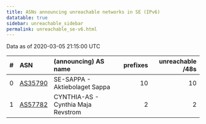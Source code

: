 ```yaml
---
title: ASNs announcing unreachable networks in SE (IPv6)
datatable: true
sidebar: unreachable_sidebar
permalink: unreachable_se-v6.html
---
```


Data as of 2020-03-05 21:15:00 UTC


<div class="datatable-begin"></div>

|   # | ASN                                    | (announcing) AS name               |   prefixes |   unreachable /48s |
|----:|:---------------------------------------|:-----------------------------------|-----------:|-------------------:|
|   0 | [AS35790](unreachable_AS35790-v6.html) | SE-SAPPA - Aktiebolaget Sappa      |         10 |                 10 |
|   1 | [AS57782](unreachable_AS57782-v6.html) | CYNTHIA-AS - Cynthia Maja Revstrom |          2 |                  2 |

<div class="datatable-end"></div>